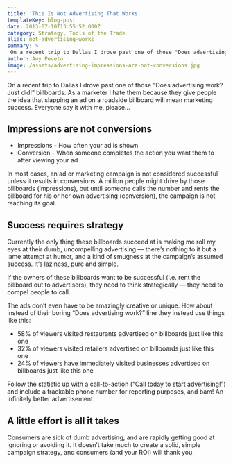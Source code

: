 ```yaml
---
title: 'This Is Not Advertising That Works'
templateKey: blog-post
date: 2013-07-10T13:55:52.000Z
category: Strategy, Tools of the Trade
alias: not-advertising-works
summary: > 
 On a recent trip to Dallas I drove past one of those "Does advertising work? Just did!" billboards. As a marketer I hate them because they give people the idea that slapping an ad on a roadside billboard will mean marketing success. Everyone say it with me, please...
author: Amy Peveto
image: /assets/advertising-impressions-are-not-conversions.jpg
---
```


On a recent trip to Dallas I drove past one of those “Does advertising work? Just did!” billboards. As a marketer I hate them because they give people the idea that slapping an ad on a roadside billboard will mean marketing success. Everyone say it with me, please...

Impressions are not conversions
-------------------------------

*   Impressions - How often your ad is shown
*   Conversion - When someone completes the action you want them to after viewing your ad

In most cases, an ad or marketing campaign is not considered successful unless it results in conversions. A million people might drive by those billboards (impressions), but until someone calls the number and rents the billboard for his or her own advertising (conversion), the campaign is not reaching its goal.

Success requires strategy
-------------------------

Currently the only thing these billboards succeed at is making me roll my eyes at their dumb, uncompelling advertising — there’s nothing to it but a lame attempt at humor, and a kind of smugness at the campaign’s assumed success. It’s laziness, pure and simple.

If the owners of these billboards want to be successful (i.e. rent the billboard out to advertisers), they need to think strategically — they need to compel people to call.

The ads don’t even have to be amazingly creative or unique. How about instead of their boring “Does advertising work?” line they instead use things like this:

*   58% of viewers visited restaurants advertised on billboards just like this one
*   32% of viewers visited retailers advertised on billboards just like this one
*   24% of viewers have immediately visited businesses advertised on billboards just like this one

Follow the statistic up with a call-to-action (“Call today to start advertising!”) and include a trackable phone number for reporting purposes, and bam! An infinitely better advertisement.

A little effort is all it takes
-------------------------------

Consumers are sick of dumb advertising, and are rapidly getting good at ignoring or avoiding it. It doesn’t take much to create a solid, simple campaign strategy, and consumers (and your ROI) will thank you.